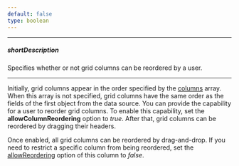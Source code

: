 ```yaml
---
default: false
type: boolean
---
```

---
##### shortDescription
Specifies whether or not grid columns can be reordered by a user.

---
Initially, grid columns appear in the order specified by the [columns](/api-reference/10%20UI%20Widgets/dxDataGrid/1%20Configuration/columns '/Documentation/ApiReference/UI_Widgets/dxDataGrid/Configuration/columns/') array. When this array is not specified, grid columns have the same order as the fields of the first object from the data source. You can provide the capability for a user to reorder grid columns. To enable this capability, set the **allowColumnReordering** option to *true*. After that, grid columns can be reordered by dragging their headers.

Once enabled, all grid columns can be reordered by drag-and-drop. If you need to restrict a specific column from being reordered, set the [allowReordering](/api-reference/10%20UI%20Widgets/dxDataGrid/1%20Configuration/columns/allowReordering.md '/Documentation/ApiReference/UI_Widgets/dxDataGrid/Configuration/columns/#allowReordering') option of this column to *false*.